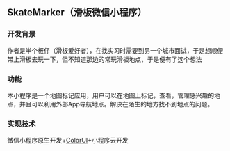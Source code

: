 ## SkateMarker（滑板微信小程序）
### 开发背景
作者是半个板仔（滑板爱好者），在找实习时需要到另一个城市面试，于是想顺便带上滑板去玩一下，但不知道那边的常玩滑板地点，于是便有了这个想法
### 功能
本小程序是一个地图标记应用，用户可以在地图上标记，查看，管理感兴趣的地点，并且可以利用外部App导航地点。解决在陌生的地方找不到地点的问题。
### 实现技术
微信小程序原生开发+[ColorUI](https://github.com/weilanwl/ColorUI)+小程序云开发

